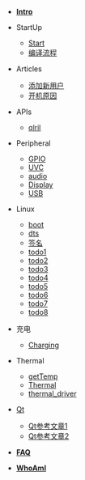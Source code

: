- [**Intro**](/)

* StartUp

  - [Start](OverView/QuickStart.md)
  - [编译流程](OverView/BitbakeFlow.md)

* Articles

  - [添加新用户](articles/Yocto_add_users.md)
  - [开机原因](Qualcomm/boot_reason.md)

* APIs
	
  - [qlril](APIs/QLRIL.md)

* Peripheral

  - [GPIO](peripheral/gpio_01.md)
  - [UVC](peripheral/uvc.md)
  - [audio](audio/Audio_on_Ubuntu.md)
  - [Display](peripheral/DSI-MIPI.md)
  - [USB](peripheral/USB/USB_bus.md)

* Linux

  - [boot](Linux/boot.md)
  - [dts](Linux/devicetree/device_tree.md)
  - [签名](Linux/module_sign.md)
  - [todo1](Linux/task-todo-01.md)
  - [todo2](Linux/task-todo-02.md)
  - [todo3](Linux/task-todo-03.md)
  - [todo4](Linux/task-todo-04.md)
  - [todo5](Linux/task-todo-05.md)
  - [todo6](Linux/task-todo-06.md)
  - [todo7](Linux/task-todo-07.md)
  - [todo8](Linux/task-todo-08.md)

* 充电
  - [Charging](Charging/pm8909_linear_charger.md)

* Thermal

  - [getTemp](thermal_ongoing/getTemp.md)
  - [Thermal](thermal_ongoing/Thermal.md)
  - [thermal_driver](thermal_ongoing/thermal_driver_k1.md)

* [Qt](Qt/Qt.md)
  
  - [Qt参考文章1](Qt/Qt5_porting-reference-1.md)
  - [Qt参考文章2](Qt/Qt5_porting-reference-2.md)

* [**FAQ**](FAQ.md)

* [**WhoAmI**](about.md)
